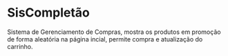 # SisCompletão

Sistema de Gerenciamento de Compras, mostra os produtos em promoção de forma aleatória na página incial, permite compra e atualização do carrinho.
